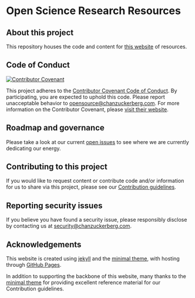 # Open Science Research Resources

## About this project

This repository houses the code and content for [this website](https://chanzuckerberg.github.io/open-science/)
of resources.

## Code of Conduct

[![Contributor Covenant](https://img.shields.io/badge/Contributor%20Covenant-baaaa.svg)](CODE_OF_CONDUCT.md)

This project adheres to the [Contributor Covenant Code of Conduct](CODE_OF_CONDUCT.md).
By participating, you are expected to uphold this code.
Please report unacceptable behavior to opensource@chanzuckerberg.com.
For more information on the Contributor Covenant,
please [visit their website](https://www.contributor-covenant.org/).

## Roadmap and governance

Please take a look at our current [open issues](https://github.com/chanzuckerberg/open-science/issues)
to see where we are currently dedicating our energy. 

## Contributing to this project

If you would like to request content or contribute code and/or information for us to share via this project,
please see our [Contribution guidelines](/open-science/CONTRIBUTING).

## Reporting security issues

If you believe you have found a security issue,
please responsibly disclose by contacting us at security@chanzuckerberg.com.

## Acknowledgements

This website is created using [jekyll](https://jekyllrb.com/)
and the [minimal theme](https://github.com/pages-themes/minimal),
with hosting through [GitHub Pages](https://pages.github.com/).

In addition to supporting the backbone of this website,
many thanks to the [minimal theme](https://github.com/pages-themes/minimal)
for providing excellent reference material for our Contribution guidelines.
